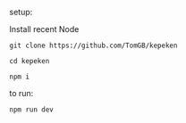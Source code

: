 setup:

Install recent Node

```
git clone https://github.com/TomGB/kepeken

cd kepeken

npm i
```

to run:
```
npm run dev
```
